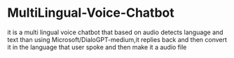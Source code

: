 # MultiLingual-Voice-Chatbot
it is a multi lingual voice chatbot that based on audio detects language and text than using Microsoft/DialoGPT-medium,it replies back and then convert it in the language that user spoke and then make it a audio file
